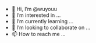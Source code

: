 - 👋 Hi, I’m @wuyouu
- 👀 I’m interested in ...
- 🌱 I’m currently learning ...
- 💞️ I’m looking to collaborate on ...
- 📫 How to reach me ...

<!---
wuyouu/wuyouu is a ✨ special ✨ repository because its `README.md` (this file) appears on your GitHub profile.
You can click the Preview link to take a look at your changes.
--->
